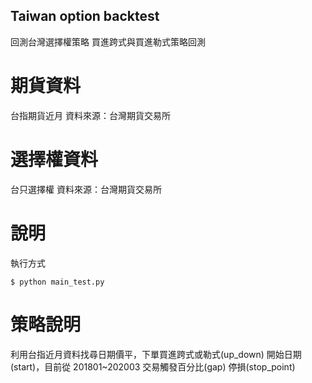 ## Taiwan option backtest
回測台灣選擇權策略
買進跨式與買進勒式策略回測

# 期貨資料
台指期貨近月
資料來源：台灣期貨交易所

# 選擇權資料
台只選擇權
資料來源：台灣期貨交易所

# 說明
執行方式

```
$ python main_test.py
```
# 策略說明
利用台指近月資料找尋日期價平，下單買進跨式或勒式(up_down)
開始日期(start)，目前從 201801~202003
交易觸發百分比(gap)
停損(stop_point)
